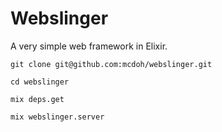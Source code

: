 # Webslinger

A very simple web framework in Elixir.


`git clone git@github.com:mcdoh/webslinger.git`

`cd webslinger`

`mix deps.get`

`mix webslinger.server`

